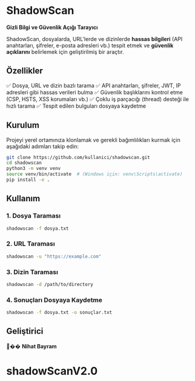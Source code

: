 # **ShadowScan**

**Gizli Bilgi ve Güvenlik Açığı Tarayıcı**

ShadowScan, dosyalarda, URL'lerde ve dizinlerde **hassas bilgileri** (API anahtarları, şifreler, e-posta adresleri vb.) tespit etmek ve **güvenlik açıklarını** belirlemek için geliştirilmiş bir araçtır.

## **Özellikler**

✅ Dosya, URL ve dizin bazlı tarama
✅ API anahtarları, şifreler, JWT, IP adresleri gibi hassas verileri bulma
✅ Güvenlik başlıklarını kontrol etme (CSP, HSTS, XSS korumaları vb.)
✅ Çoklu iş parçacığı (thread) desteği ile hızlı tarama
✅ Tespit edilen bulguları dosyaya kaydetme

## **Kurulum**

Projeyi yerel ortamınıza klonlamak ve gerekli bağımlılıkları kurmak için aşağıdaki adımları takip edin:

```bash
git clone https://github.com/kullanici/shadowscan.git  
cd shadowscan  
python3 -m venv venv  
source venv/bin/activate  # (Windows için: venv\Scripts\activate)  
pip install -e .  
```

## **Kullanım**

### **1. Dosya Taraması**

```bash
shadowscan -f dosya.txt
```

### **2. URL Taraması**

```bash
shadowscan -u "https://example.com"
```

### **3. Dizin Taraması**

```bash
shadowscan -d /path/to/directory
```

### **4. Sonuçları Dosyaya Kaydetme**

```bash
shadowscan -f dosya.txt -o sonuçlar.txt
```

## **Geliştirici**

👨‍�� **Nihat Bayram**
# shadowScanV2.0
